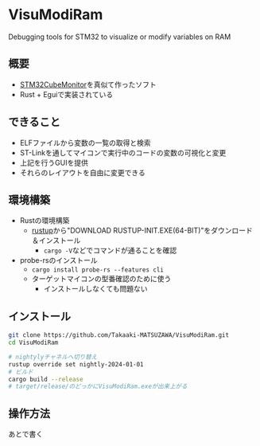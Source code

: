 # VisuModiRam

Debugging tools for STM32 to visualize or modify variables on RAM

## 概要
- [STM32CubeMonitor](https://www.st.com/ja/development-tools/stm32cubemonitor.html)を真似て作ったソフト
- Rust + Eguiで実装されている

## できること
- ELFファイルから変数の一覧の取得と検索
- ST-Linkを通してマイコンで実行中のコードの変数の可視化と変更
- 上記を行うGUIを提供
- それらのレイアウトを自由に変更できる

## 環境構築
- Rustの環境構築
    - [rustup](https://www.rust-lang.org/tools/install)から"DOWNLOAD RUSTUP-INIT.EXE(64-BIT)"をダウンロード＆インストール
        - `cargo -V`などでコマンドが通ることを確認 
- probe-rsのインストール
    - `cargo install probe-rs --features cli`
    - ターゲットマイコンの型番確認のために使う
        - インストールしなくても問題ない

## インストール
```bash
git clone https://github.com/Takaaki-MATSUZAWA/VisuModiRam.git
cd VisuModiRam

# nightylyチャネルへ切り替え
rustup override set nightly-2024-01-01
# ビルド
cargo build --release
# target/release/のどっかにVisuModiRam.exeが出来上がる
```

## 操作方法
あとで書く